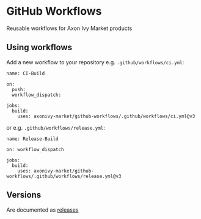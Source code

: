 # GitHub Workflows

Reusable workflows for Axon Ivy Market products

## Using workflows

Add a new workflow to your repository e.g. `.github/workflows/ci.yml`:

```
name: CI-Build

on:
  push:
  workflow_dispatch:

jobs:
  build:
    uses: axonivy-market/github-workflows/.github/workflows/ci.yml@v3
```

or e.g. `.github/workflows/release.yml`:

```
name: Release-Build

on: workflow_dispatch

jobs:
  build:
    uses: axonivy-market/github-workflows/.github/workflows/release.yml@v3

```

## Versions

Are documented as [releases](https://github.com/axonivy-market/github-workflows/releases)
